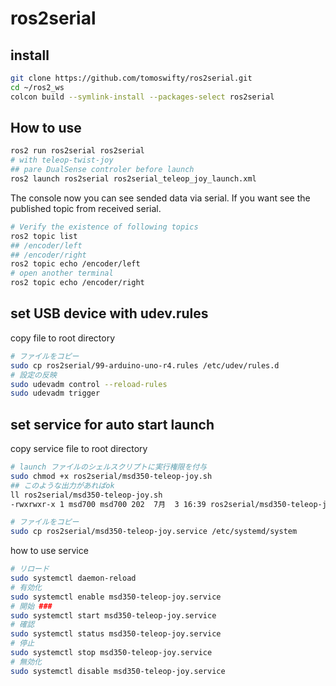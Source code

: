 # ros2serial
## install
```bash
git clone https://github.com/tomoswifty/ros2serial.git
cd ~/ros2_ws
colcon build --symlink-install --packages-select ros2serial
```

## How to use
```bash
ros2 run ros2serial ros2serial
# with teleop-twist-joy
## pare DualSense controler before launch
ros2 launch ros2serial ros2serial_teleop_joy_launch.xml 
```
The console now you can see sended data via serial.
If you want see the published topic from received serial.
```bash
# Verify the existence of following topics
ros2 topic list
## /encoder/left
## /encoder/right
ros2 topic echo /encoder/left
# open another terminal
ros2 topic echo /encoder/right
```

## set USB device with udev.rules
copy file to root directory
```bash
# ファイルをコピー
sudo cp ros2serial/99-arduino-uno-r4.rules /etc/udev/rules.d
# 設定の反映
sudo udevadm control --reload-rules
sudo udevadm trigger
```

## set service for auto start launch
copy service file to root directory
```bash
# launch ファイルのシェルスクリプトに実行権限を付与
sudo chmod +x ros2serial/msd350-teleop-joy.sh
## このような出力があればok
ll ros2serial/msd350-teleop-joy.sh 
-rwxrwxr-x 1 msd700 msd700 202  7月  3 16:39 ros2serial/msd350-teleop-joy.sh*

# ファイルをコピー
sudo cp ros2serial/msd350-teleop-joy.service /etc/systemd/system
```

how to use service 
```bash
# リロード
sudo systemctl daemon-reload
# 有効化
sudo systemctl enable msd350-teleop-joy.service
# 開始 ###
sudo systemctl start msd350-teleop-joy.service
# 確認
sudo systemctl status msd350-teleop-joy.service
# 停止
sudo systemctl stop msd350-teleop-joy.service
# 無効化
sudo systemctl disable msd350-teleop-joy.service
```